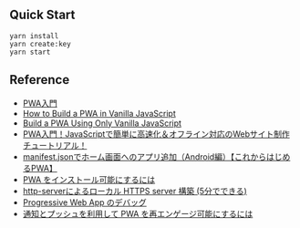 ## Quick Start
```
yarn install
yarn create:key
yarn start
```

## Reference
- [PWA入門](http://www.tohoho-web.com/ex/pwa.html)
- [How to Build a PWA in Vanilla JavaScript](https://www.digitalocean.com/community/tutorials/js-vanilla-pwa)
- [Build a PWA Using Only Vanilla JavaScript](https://levelup.gitconnected.com/build-a-pwa-using-only-vanilla-javascript-bdf1eee6f37a)
- [PWA入門！JavaScriptで簡単に高速化＆オフライン対応のWebサイト制作チュートリアル！](https://paiza.hatenablog.com/entry/2018/08/29/PWA%E5%85%A5%E9%96%80%EF%BC%81JavaScript%E3%81%A7%E7%B0%A1%E5%8D%98%E3%81%AB%E9%AB%98%E9%80%9F%E5%8C%96%EF%BC%86%E3%82%AA%E3%83%95%E3%83%A9%E3%82%A4%E3%83%B3%E5%AF%BE%E5%BF%9C%E3%81%AEWeb%E3%82%B5)
- [manifest.jsonでホーム画面へのアプリ追加（Android編）【これからはじめるPWA】](https://bagelee.com/programming/pwa/manifest-json-pwa/)
- [PWA をインストール可能にするには](https://developer.mozilla.org/ja/docs/Web/Progressive_web_apps/Installable_PWAs)
- [http-serverによるローカル HTTPS server 構築 (5分でできる)](https://qiita.com/hbjpn/items/925c8012cd93d9165be6)
- [Progressive Web App のデバッグ](https://developers.google.com/web/tools/chrome-devtools/progressive-web-apps?hl=ja)
- [通知とプッシュを利用して PWA を再エンゲージ可能にするには](https://developer.mozilla.org/ja/docs/Web/Progressive_web_apps/Re-engageable_Notifications_Push)